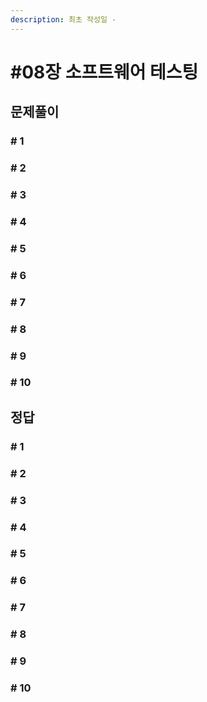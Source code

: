 ```yaml
---
description: 최초 작성일 -
---
```


# \#08장 소프트웨어 테스팅

## 문제풀이

### \# 1 



### \# 2



### \# 3



### \# 4



### \# 5



### \# 6



### \# 7



### \# 8



### \# 9



### \# 10



## 정답

### \# 1 



### \# 2



### \# 3



### \# 4



### \# 5



### \# 6



### \# 7



### \# 8



### \# 9



### \# 10

